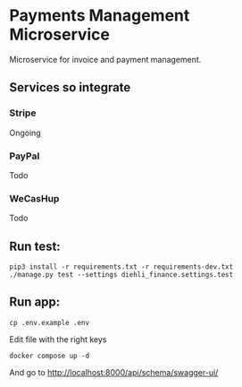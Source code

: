 # Payments Management Microservice

Microservice for invoice and payment management.

## Services so integrate

### Stripe
Ongoing

### PayPal
Todo

### WeCasHup
Todo

## Run test:
```shell
pip3 install -r requirements.txt -r requirements-dev.txt
./manage.py test --settings diehli_finance.settings.test
```

## Run app:
```shell
cp .env.example .env
```
Edit file with the right keys

```shell
docker compose up -d
```
And go to [http://localhost:8000/api/schema/swagger-ui/](http://localhost:8000/api/schema/swagger-ui/)
